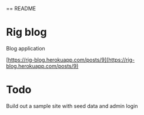 == README

# Rig blog

Blog application

[https://rig-blog.herokuapp.com/posts/9](https://rig-blog.herokuapp.com/posts/9)

# Todo

Build out a sample site with seed data and admin login
